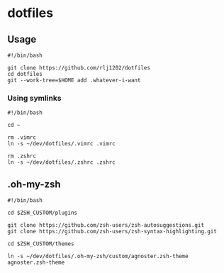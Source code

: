 # dotfiles

## Usage

```shell
#!/bin/bash

git clone https://github.com/rlj1202/dotfiles
cd dotfiles
git --work-tree=$HOME add .whatever-i-want
```
### Using symlinks

```shell
#!/bin/bash

cd ~

rm .vimrc
ln -s ~/dev/dotfiles/.vimrc .vimrc

rm .zshrc
ln -s ~/dev/dotfiles/.zshrc .zshrc
```

## .oh-my-zsh

```shell
#!/bin/bash

cd $ZSH_CUSTOM/plugins

git clone https://github.com/zsh-users/zsh-autosuggestions.git
git clone https://github.com/zsh-users/zsh-syntax-highlighting.git

cd $ZSH_CUSTOM/themes

ln -s ~/dev/dotfiles/.oh-my-zsh/custom/agnoster.zsh-theme agnoster.zsh-theme
```


